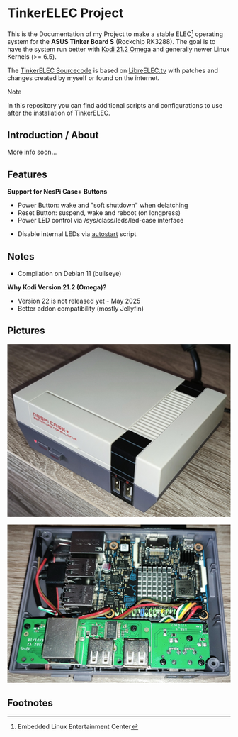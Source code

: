 # TinkerELEC Project

This is the Documentation of my Project to make a stable ELEC[^elec] operating system for the **ASUS Tinker Board S** (Rockchip RK3288).
The goal is to have the system run better with [Kodi 21.2 Omega](https://kodi.tv) and generally newer Linux Kernels (>= 6.5).

The [TinkerELEC Sourcecode](https://github.com/s7a7ic/TinkerELEC) is based on [LibreELEC.tv](https://github.com/LibreELEC/LibreELEC.tv) with patches and changes created by myself or found on the internet.

> [!NOTE]
> In this repository you can find additional scripts and configurations to use after the installation of TinkerELEC.

## Introduction / About

More info soon...

## Features

**Support for NesPi Case+ Buttons**
- Power Button: wake and "soft shutdown" when delatching
- Reset Button: suspend, wake and reboot (on longpress)
- Power LED control via /sys/class/leds/led-case interface

* Disable internal LEDs via [autostart](scripts/autostart.sh) script

## Notes

* Compilation on Debian 11 (bullseye)

**Why Kodi Version 21.2 (Omega)?**
* Version 22 is not released yet - May 2025
* Better addon compatibility (mostly Jellyfin)

## Pictures

![NesPi Case+ 1](pictures/nespi_case_1.jpg)

![NesPi Case+ 1 open](pictures/nespi_case_1_open.jpg)

## Footnotes

[^elec]: Embedded Linux Entertainment Center
